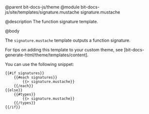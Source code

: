 @parent bit-docs-js/theme
@module bit-docs-js/site/templates/signature.mustache signature.mustache

@description The function signature template.

@body

The `signature.mustache` template outputs a function signature.

For tips on adding this template to your custom theme, see
[bit-docs-generate-html/theme/templates/content].

You can use the following snippet:

```
{{#if signatures}}
    {{#each signatures}}
        {{> signature.mustache}}
    {{/each}}
{{else}}
    {{#types}}
        {{> signature.mustache}}
    {{/types}}
{{/if}}
```
